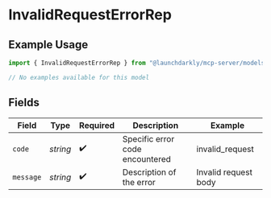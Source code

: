 # InvalidRequestErrorRep

## Example Usage

```typescript
import { InvalidRequestErrorRep } from "@launchdarkly/mcp-server/models/errors";

// No examples available for this model
```

## Fields

| Field                           | Type                            | Required                        | Description                     | Example                         |
| ------------------------------- | ------------------------------- | ------------------------------- | ------------------------------- | ------------------------------- |
| `code`                          | *string*                        | :heavy_check_mark:              | Specific error code encountered | invalid_request                 |
| `message`                       | *string*                        | :heavy_check_mark:              | Description of the error        | Invalid request body            |